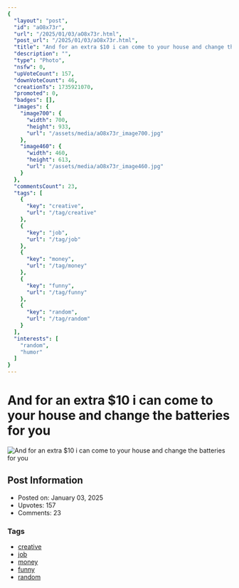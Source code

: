 ```yaml
---
{
  "layout": "post",
  "id": "aO8x73r",
  "url": "/2025/01/03/aO8x73r.html",
  "post_url": "/2025/01/03/aO8x73r.html",
  "title": "And for an extra $10 i can come to your house and change the batteries for you",
  "description": "",
  "type": "Photo",
  "nsfw": 0,
  "upVoteCount": 157,
  "downVoteCount": 46,
  "creationTs": 1735921070,
  "promoted": 0,
  "badges": [],
  "images": {
    "image700": {
      "width": 700,
      "height": 933,
      "url": "/assets/media/aO8x73r_image700.jpg"
    },
    "image460": {
      "width": 460,
      "height": 613,
      "url": "/assets/media/aO8x73r_image460.jpg"
    }
  },
  "commentsCount": 23,
  "tags": [
    {
      "key": "creative",
      "url": "/tag/creative"
    },
    {
      "key": "job",
      "url": "/tag/job"
    },
    {
      "key": "money",
      "url": "/tag/money"
    },
    {
      "key": "funny",
      "url": "/tag/funny"
    },
    {
      "key": "random",
      "url": "/tag/random"
    }
  ],
  "interests": [
    "random",
    "humor"
  ]
}
---
```


# And for an extra $10 i can come to your house and change the batteries for you

![And for an extra $10 i can come to your house and change the batteries for you](/assets/media/aO8x73r_image700.jpg)

## Post Information

- Posted on: January 03, 2025
- Upvotes: 157
- Comments: 23

### Tags

- [creative](/tag/creative)
- [job](/tag/job)
- [money](/tag/money)
- [funny](/tag/funny)
- [random](/tag/random)
